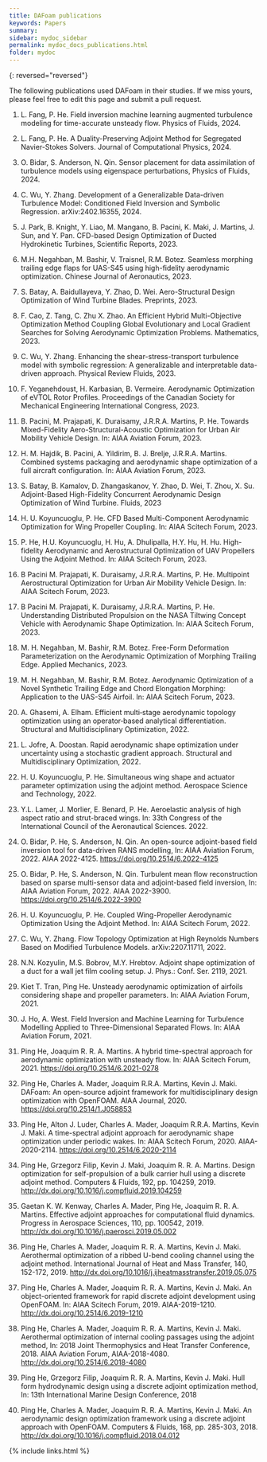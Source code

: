 ```yaml
---
title: DAFoam publications
keywords: Papers
summary: 
sidebar: mydoc_sidebar
permalink: mydoc_docs_publications.html
folder: mydoc
---
```


{: reversed="reversed"}

The following publications used DAFoam in their studies. If we miss yours, please feel free to edit this page and submit a pull request.

1. L. Fang, P. He. Field inversion machine learning augmented turbulence modeling for time-accurate unsteady flow. Physics of Fluids, 2024.

1. L. Fang, P. He. A Duality-Preserving Adjoint Method for Segregated Navier-Stokes Solvers. Journal of Computational Physics, 2024.

1. O. Bidar, S. Anderson, N. Qin. Sensor placement for data assimilation of turbulence models using eigenspace perturbations, Physics of Fluids, 2024.

1. C. Wu, Y. Zhang. Development of a Generalizable Data-driven Turbulence Model: Conditioned Field Inversion and Symbolic Regression. arXiv:2402.16355, 2024.

1. J. Park, B. Knight, Y. Liao, M. Mangano, B. Pacini, K. Maki, J. Martins, J. Sun, and Y. Pan. CFD-based Design Optimization of Ducted Hydrokinetic Turbines, Scientific Reports, 2023.

1. M.H. Negahban, M. Bashir, V. Traisnel, R.M. Botez. Seamless morphing trailing edge flaps for UAS-S45 using high-fidelity aerodynamic optimization. Chinese Journal of Aeronautics, 2023.

1. S. Batay, A. Baidullayeva, Y. Zhao, D. Wei. Aero-Structural Design Optimization of Wind Turbine Blades. Preprints, 2023.

1. F. Cao, Z. Tang, C. Zhu X. Zhao. An Efficient Hybrid Multi-Objective Optimization Method Coupling Global Evolutionary and Local Gradient Searches for Solving Aerodynamic Optimization Problems. Mathematics, 2023.

1. C. Wu, Y. Zhang. Enhancing the shear-stress-transport turbulence model with symbolic regression: A generalizable and interpretable data-driven approach. Physical Review Fluids, 2023.

1. F. Yeganehdoust, H. Karbasian, B. Vermeire. Aerodynamic Optimization of eVTOL Rotor Profiles. Proceedings of the Canadian Society for Mechanical Engineering International Congress, 2023.

1. B. Pacini, M. Prajapati, K. Duraisamy, J.R.R.A. Martins, P. He. Towards Mixed-Fidelity Aero-Structural-Acoustic Optimization for Urban Air Mobility Vehicle Design. In: AIAA Aviation Forum, 2023.

1. H. M. Hajdik, B. Pacini, A. Yildirim, B. J. Brelje, J.R.R.A. Martins. Combined systems packaging and aerodynamic shape optimization of a full aircraft configuration. In: AIAA Aviation Forum, 2023.

1. S. Batay, B. Kamalov, D. Zhangaskanov, Y. Zhao, D. Wei, T. Zhou, X. Su. Adjoint-Based High-Fidelity Concurrent Aerodynamic Design Optimization of Wind Turbine. Fluids, 2023

1. H. U. Koyuncuoglu, P. He. CFD Based Multi-Component Aerodynamic Optimization for Wing Propeller Coupling. In: AIAA Scitech Forum, 2023. 

1. P. He, H.U. Koyuncuoglu, H. Hu, A. Dhulipalla, H.Y. Hu, H. Hu. High-fidelity Aerodynamic and Aerostructural Optimization of UAV Propellers Using the Adjoint Method. In: AIAA Scitech Forum, 2023.

1. B Pacini M. Prajapati, K. Duraisamy, J.R.R.A. Martins, P. He. Multipoint Aerostructural Optimization for Urban Air Mobility Vehicle Design. In: AIAA Scitech Forum, 2023.

1. B Pacini M. Prajapati, K. Duraisamy, J.R.R.A. Martins, P. He. Understanding Distributed Propulsion on the NASA Tiltwing Concept Vehicle with Aerodynamic Shape Optimization. In: AIAA Scitech Forum, 2023. 

1. M. H. Negahban, M. Bashir, R.M. Botez. Free-Form Deformation Parameterization on the Aerodynamic Optimization of Morphing Trailing Edge. Applied Mechanics, 2023.

1. M. H. Negahban, M. Bashir, R.M. Botez. Aerodynamic Optimization of a Novel Synthetic Trailing Edge and Chord Elongation Morphing: Application to the UAS-S45 Airfoil. In: AIAA Scitech Forum, 2023. 

1. A. Ghasemi, A. Elham. Efficient multi‑stage aerodynamic topology optimization using an operator‑based analytical differentiation. Structural and Multidisciplinary Optimization, 2022.

1. L. Jofre, A. Doostan. Rapid aerodynamic shape optimization under uncertainty using a stochastic gradient approach. Structural and Multidisciplinary Optimization, 2022.

1. H. U. Koyuncuoglu, P. He. Simultaneous wing shape and actuator parameter optimization using the adjoint method. Aerospace Science and Technology, 2022.

1. Y.L. Lamer, J. Morlier, E. Benard, P. He. Aeroelastic analysis of high aspect ratio and strut-braced wings. In: 33th Congress of the International Council of the Aeronautical Sciences. 2022.

1. O. Bidar, P. He, S. Anderson, N. Qin. An open-source adjoint-based field inversion tool for data-driven RANS modelling, In: AIAA Aviation Forum, 2022. AIAA 2022-4125. https://doi.org/10.2514/6.2022-4125
  
1. O. Bidar, P. He, S. Anderson, N. Qin. Turbulent mean flow reconstruction based on sparse multi-sensor data and adjoint-based field inversion, In: AIAA Aviation Forum, 2022. AIAA 2022-3900. https://doi.org/10.2514/6.2022-3900

1. H. U. Koyuncuoglu, P. He. Coupled Wing-Propeller Aerodynamic Optimization Using the Adjoint Method. In: AIAA Scitech Forum, 2022.

1. C. Wu, Y. Zhang. Flow Topology Optimization at High Reynolds Numbers Based on Modified Turbulence Models. arXiv:2207.11711, 2022.

1. N.N. Kozyulin, M.S. Bobrov, M.Y. Hrebtov. Adjoint shape optimization of a duct for a wall jet film cooling setup. J. Phys.: Conf. Ser. 2119, 2021.

1. Kiet T. Tran, Ping He. Unsteady aerodynamic optimization of airfoils considering shape and propeller parameters. In: AIAA Aviation Forum, 2021.

1. J. Ho, A. West. Field Inversion and Machine Learning for Turbulence Modelling Applied to Three-Dimensional Separated Flows. In: AIAA Aviation Forum, 2021.

1. Ping He, Joaquim R. R. A. Martins. A hybrid time-spectral approach for aerodynamic optimization with unsteady flow. In: AIAA Scitech Forum, 2021. https://doi.org/10.2514/6.2021-0278

1. Ping He, Charles A. Mader, Joaquim R.R.A. Martins, Kevin J. Maki. DAFoam: An open-source adjoint framework for multidisciplinary design optimization with OpenFOAM. AIAA Journal, 2020. https://doi.org/10.2514/1.J058853

1. Ping He, Alton J. Luder, Charles A. Mader, Joaquim R.R.A. Martins, Kevin J. Maki. A time-spectral adjoint approach for aerodynamic shape optimization under periodic wakes. In: AIAA Scitech Forum, 2020. AIAA-2020-2114. https://doi.org/10.2514/6.2020-2114

1. Ping He, Grzegorz Filip, Kevin J. Maki, Joaquim R. R. A. Martins. Design optimization for self-propulsion of a bulk carrier hull using a discrete adjoint method. Computers & Fluids, 192, pp. 104259, 2019. http://dx.doi.org/10.1016/j.compfluid.2019.104259

1. Gaetan K. W. Kenway, Charles A. Mader, Ping He, Joaquim R. R. A. Martins. Effective adjoint approaches for computational fluid dynamics. Progress in Aerospace Sciences, 110, pp. 100542, 2019. http://dx.doi.org/10.1016/j.paerosci.2019.05.002 

1. Ping He, Charles A. Mader, Joaquim R. R. A. Martins, Kevin J. Maki. Aerothermal optimization of a ribbed U-bend cooling channel using the adjoint method. International Journal of Heat and Mass Transfer, 140, 152-172, 2019. http://dx.doi.org/10.1016/j.ijheatmasstransfer.2019.05.075

1. Ping He, Charles A. Mader, Joaquim R. R. A. Martins, Kevin J. Maki. An object-oriented framework for rapid discrete adjoint development using OpenFOAM. In: AIAA Scitech Forum, 2019. AIAA-2019-1210. http://dx.doi.org/10.2514/6.2019-1210 

1. Ping He, Charles A. Mader, Joaquim R. R. A. Martins, Kevin J. Maki. Aerothermal optimization of internal cooling passages using the adjoint method, In: 2018 Joint Thermophysics and Heat Transfer Conference, 2018. AIAA Aviation Forum, AIAA-2018-4080. http://dx.doi.org/10.2514/6.2018-4080

1. Ping He, Grzegorz Filip, Joaquim R. R. A. Martins, Kevin J. Maki. Hull form hydrodynamic design using a discrete adjoint optimization method, In: 13th International Marine Design Conference, 2018

1. Ping He, Charles A. Mader, Joaquim R. R. A. Martins, Kevin J. Maki. An aerodynamic design optimization framework using a discrete adjoint approach with OpenFOAM. Computers & Fluids, 168, pp. 285-303, 2018. http://dx.doi.org/10.1016/j.compfluid.2018.04.012

{% include links.html %}
